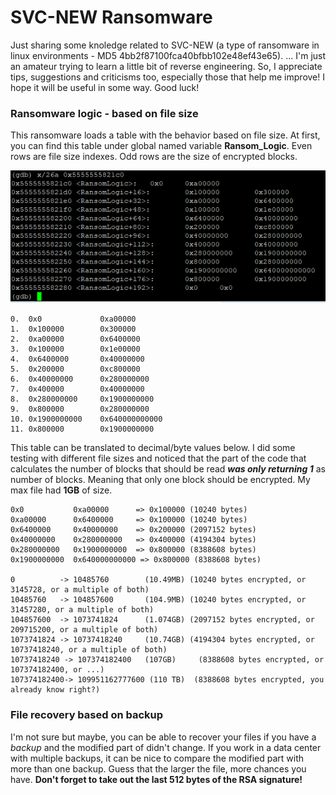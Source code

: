 # SVC-NEW Ransomware
Just sharing some knoledge related to SVC-NEW (a type of ransomware in linux environments - MD5 4bb2f87100fca40bfbb102e48ef43e65). 
...
I'm just an amateur trying to learn a little bit of reverse engineering. So, I appreciate tips, suggestions and criticisms too, especially those that help me improve! I hope it will be useful in some way. Good luck!

### Ransomware logic - based on file size
This ransomware loads a table with the behavior based on file size.
At first, you can find this table under global named variable **Ransom_Logic**.
Even rows are file size indexes. Odd rows are the size of encrypted blocks.

![Alt text](pictures/Capture-Dump-Ransom-Logic.PNG?raw=true "Mem Dump")

```
0.  0x0             0xa00000
1.  0x100000        0x300000
2.  0xa00000        0x6400000
3.  0x100000        0x1e00000
4.  0x6400000       0x40000000
5.  0x200000        0xc800000
6.  0x40000000      0x280000000
7.  0x400000        0x40000000
8.  0x280000000     0x1900000000
9.  0x800000        0x280000000
10. 0x1900000000    0x640000000000
11. 0x800000        0x1900000000
```
This table can be translated to decimal/byte values below.
I did some testing with different file sizes and noticed that the part of the code that calculates the number of blocks that should be read ***was only returning 1*** as number of blocks. Meaning that only one block should be encrypted. My max file had **1GB** of size.

```
0x0           0xa00000      => 0x100000 (10240 bytes) 
0xa00000      0x6400000     => 0x100000 (10240 bytes) 
0x6400000     0x40000000    => 0x200000 (2097152 bytes)
0x40000000    0x280000000   => 0x400000 (4194304 bytes)
0x280000000   0x1900000000  => 0x800000 (8388608 bytes)
0x1900000000  0x640000000000 => 0x800000 (8388608 bytes)

0          -> 10485760        (10.49MB) (10240 bytes encrypted, or 3145728, or a multiple of both) 
10485760   -> 104857600       (104.9MB) (10240 bytes encrypted, or 31457280, or a multiple of both) 
104857600  -> 1073741824      (1.074GB) (2097152 bytes encrypted, or 209715200, or a multiple of both)
1073741824 -> 10737418240     (10.74GB) (4194304 bytes encrypted, or 10737418240, or a multiple of both)
10737418240 -> 107374182400   (107GB)	  (8388608 bytes encrypted, or 107374182400, or ...)
107374182400-> 109951162777600 (110 TB)  (8388608 bytes encrypted, you already know right?)
```

### File recovery based on backup
I'm not sure but maybe, you can be able to recover your files if you have a *backup* and the modified part of didn't change. If you work in a data center with multiple backups, it can be nice to compare the modified part with more than one backup. Guess that the larger the file, more chances you have. 
**Don't forget to take out the last 512 bytes of the RSA signature!**
